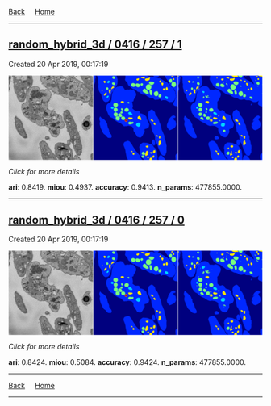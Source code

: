 
[Back](..)&nbsp;&nbsp;&nbsp;&nbsp;&nbsp;[Home](https://leapmanlab.github.io/snapshots)

---

<div class="summary"><a href="1"><h2>random_hybrid_3d / 0416 / 257 / 1</h2></a><p>Created 20 Apr 2019, 00:17:19
</p><a href="1"><img src="1/media/summary.png" align="center"></a><p>
<i>Click for more details</i>
</p></div>

**ari**: 0.8419. **miou**: 0.4937. **accuracy**: 0.9413. **n_params**: 477855.0000. 

---

<div class="summary"><a href="0"><h2>random_hybrid_3d / 0416 / 257 / 0</h2></a><p>Created 20 Apr 2019, 00:17:19
</p><a href="0"><img src="0/media/summary.png" align="center"></a><p>
<i>Click for more details</i>
</p></div>

**ari**: 0.8424. **miou**: 0.5084. **accuracy**: 0.9424. **n_params**: 477855.0000. 

---

[Back](..)&nbsp;&nbsp;&nbsp;&nbsp;&nbsp;[Home](https://leapmanlab.github.io/snapshots)

---